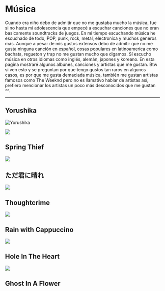 # Música

Cuando era niño debo de admitir que no me gustaba mucho la música, fue si no hasta mi adolescencia que empecé a escuchar canciones que no eran basicamente soundtracks de juegos.
En mi tiempo escuchando música he escuchado de todo, POP, punk, rock, metal, electronica y muchos generos más. Aunque a pesar de mis gustos extensos debo de admitir que no me gusta ninguna canción en español, cosas populares en latinoamerica como bachata, regueton y trap no me gustan mucho que digamos.
Sí escucho música en otros idiomas como inglés, alemán, japones y koreano. En esta pagina mostraré algunos albunes, canciones y artistas que me gustan.
Btw si ven esto y se preguntan por que tengo gustos tan raros en algunos casos, es por que me gusta demaciada música, también me gustan artistas famosos como The Weeknd pero no es llamativo hablar de artistas así, prefiero mencionar los artistas un poco más desconocidos que me gustan ^^.

---

## Yorushika
![Yorushika](https://lh3.googleusercontent.com/ufS1qifPTVxSR1_xBz6F75iymu07Qdgplp0Qp3uJBWZuSrpgP6GWFkog-99E8bvH6o5xAmnzzNENskFZ=w1440-h600-p-l90-rj)
<div><div class="block">
<a class="bigCard" onclick="muse('xwXAh4gxMbM')"><img src="https://i3.ytimg.com/vi/xwXAh4gxMbM/maxresdefault.jpg"><h2>Spring Thief</h2></a>

<a class="bigCard" onclick="muse('ZdzoLCLliW0')"><img src="https://i3.ytimg.com/vi/ZdzoLCLliW0/maxresdefault.jpg"><h2>ただ君に晴れ</h2></a>

<a class="bigCard" onclick="muse('Xfi9h83lumU')"><img src="https://i3.ytimg.com/vi/Xfi9h83lumU/maxresdefault.jpg"><h2>Thoughtcrime</h2></a>

<a class="bigCard" onclick="muse('jB2kBQteLTk')"><img src="https://i3.ytimg.com/vi/jB2kBQteLTk/maxresdefault.jpg"><h2>Rain with Cappuccino</h2></a>

<a class="bigCard" onclick="muse('vDGFVOv9muk')"><img src="https://i3.ytimg.com/vi/vDGFVOv9muk/maxresdefault.jpg"><h2>Hole In The Heart</h2></a>

<a class="bigCard" onclick="muse('qaOPHnbaBdM')"><img src="https://i3.ytimg.com/vi/qaOPHnbaBdM/maxresdefault.jpg"><h2>Ghost In A Flower</h2></a>

</div></div>